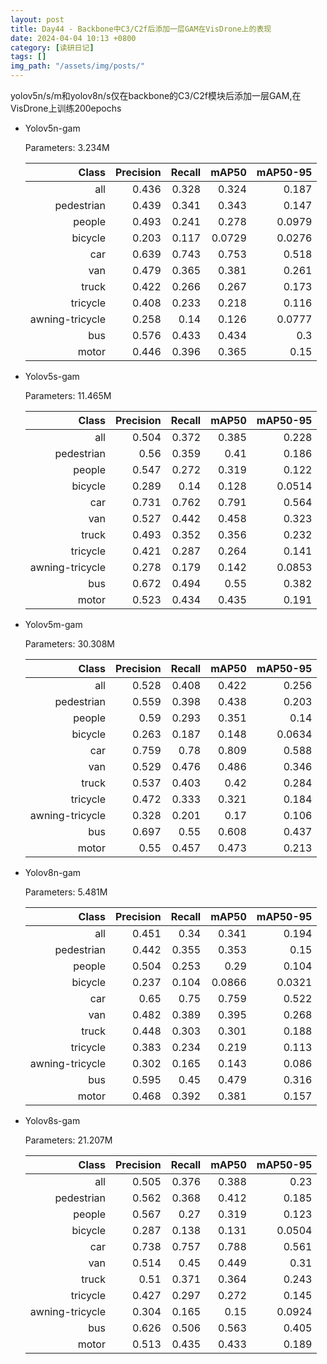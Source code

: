 ```yaml
---
layout: post
title: Day44 - Backbone中C3/C2f后添加一层GAM在VisDrone上的表现
date: 2024-04-04 10:13 +0800
category: [读研日记]
tags: []
img_path: "/assets/img/posts/"
---
```


yolov5n/s/m和yolov8n/s仅在backbone的C3/C2f模块后添加一层GAM,在VisDrone上训练200epochs

- Yolov5n-gam

    Parameters: 3.234M

    |                Class| Precision|    Recall|     mAP50|  mAP50-95|
    |                 ---:|      ---:|      ---:|      ---:|      ---:|
    |                  all|     0.436|     0.328|     0.324|     0.187|
    |           pedestrian|     0.439|     0.341|     0.343|     0.147|
    |               people|     0.493|     0.241|     0.278|    0.0979|
    |              bicycle|     0.203|     0.117|    0.0729|    0.0276|
    |                  car|     0.639|     0.743|     0.753|     0.518|
    |                  van|     0.479|     0.365|     0.381|     0.261|
    |                truck|     0.422|     0.266|     0.267|     0.173|
    |             tricycle|     0.408|     0.233|     0.218|     0.116|
    |      awning-tricycle|     0.258|      0.14|     0.126|    0.0777|
    |                  bus|     0.576|     0.433|     0.434|       0.3|
    |                motor|     0.446|     0.396|     0.365|      0.15|

- Yolov5s-gam

    Parameters: 11.465M

    |                Class| Precision|    Recall|     mAP50|  mAP50-95|
    |                 ---:|      ---:|      ---:|      ---:|      ---:|
    |                  all|     0.504|     0.372|     0.385|     0.228|
    |           pedestrian|      0.56|     0.359|      0.41|     0.186|
    |               people|     0.547|     0.272|     0.319|     0.122|
    |              bicycle|     0.289|      0.14|     0.128|    0.0514|
    |                  car|     0.731|     0.762|     0.791|     0.564|
    |                  van|     0.527|     0.442|     0.458|     0.323|
    |                truck|     0.493|     0.352|     0.356|     0.232|
    |             tricycle|     0.421|     0.287|     0.264|     0.141|
    |      awning-tricycle|     0.278|     0.179|     0.142|    0.0853|
    |                  bus|     0.672|     0.494|      0.55|     0.382|
    |                motor|     0.523|     0.434|     0.435|     0.191|

- Yolov5m-gam

    Parameters: 30.308M

    |                Class| Precision|    Recall|     mAP50|  mAP50-95|
    |                 ---:|      ---:|      ---:|      ---:|      ---:|
    |                  all|     0.528|     0.408|     0.422|     0.256|
    |           pedestrian|     0.559|     0.398|     0.438|     0.203|
    |               people|      0.59|     0.293|     0.351|      0.14|
    |              bicycle|     0.263|     0.187|     0.148|    0.0634|
    |                  car|     0.759|      0.78|     0.809|     0.588|
    |                  van|     0.529|     0.476|     0.486|     0.346|
    |                truck|     0.537|     0.403|      0.42|     0.284|
    |             tricycle|     0.472|     0.333|     0.321|     0.184|
    |      awning-tricycle|     0.328|     0.201|      0.17|     0.106|
    |                  bus|     0.697|      0.55|     0.608|     0.437|
    |                motor|      0.55|     0.457|     0.473|     0.213|

- Yolov8n-gam

    Parameters: 5.481M

    |                Class| Precision|    Recall|     mAP50|  mAP50-95|
    |                 ---:|      ---:|      ---:|      ---:|      ---:|
    |                  all|     0.451|      0.34|     0.341|     0.194|
    |           pedestrian|     0.442|     0.355|     0.353|      0.15|
    |               people|     0.504|     0.253|      0.29|     0.104|
    |              bicycle|     0.237|     0.104|    0.0866|    0.0321|
    |                  car|      0.65|      0.75|     0.759|     0.522|
    |                  van|     0.482|     0.389|     0.395|     0.268|
    |                truck|     0.448|     0.303|     0.301|     0.188|
    |             tricycle|     0.383|     0.234|     0.219|     0.113|
    |      awning-tricycle|     0.302|     0.165|     0.143|     0.086|
    |                  bus|     0.595|      0.45|     0.479|     0.316|
    |                motor|     0.468|     0.392|     0.381|     0.157|

- Yolov8s-gam

    Parameters: 21.207M

    |                Class| Precision|    Recall|     mAP50|  mAP50-95|
    |                 ---:|      ---:|      ---:|      ---:|      ---:|
    |                  all|     0.505|     0.376|     0.388|      0.23|
    |           pedestrian|     0.562|     0.368|     0.412|     0.185|
    |               people|     0.567|      0.27|     0.319|     0.123|
    |              bicycle|     0.287|     0.138|     0.131|    0.0504|
    |                  car|     0.738|     0.757|     0.788|     0.561|
    |                  van|     0.514|      0.45|     0.449|      0.31|
    |                truck|      0.51|     0.371|     0.364|     0.243|
    |             tricycle|     0.427|     0.297|     0.272|     0.145|
    |      awning-tricycle|     0.304|     0.165|      0.15|    0.0924|
    |                  bus|     0.626|     0.506|     0.563|     0.405|
    |                motor|     0.513|     0.435|     0.433|     0.189|

